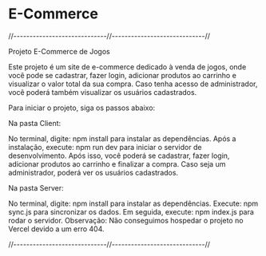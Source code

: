 # E-Commerce

//-----------------------------//-----------------------------//

Projeto E-Commerce de Jogos

Este projeto é um site de e-commerce dedicado à venda de jogos, onde você pode se cadastrar, fazer login, adicionar produtos ao carrinho e visualizar o valor total da sua compra. Caso tenha acesso de administrador, você poderá também visualizar os usuários cadastrados.

Para iniciar o projeto, siga os passos abaixo:

Na pasta Client:

No terminal, digite: npm install para instalar as dependências.
Após a instalação, execute: npm run dev para iniciar o servidor de desenvolvimento.
Após isso, você poderá se cadastrar, fazer login, adicionar produtos ao carrinho e finalizar a compra. Caso seja um administrador, poderá ver os usuários cadastrados.

Na pasta Server:

No terminal, digite: npm install para instalar as dependências.
Execute: npm sync.js para sincronizar os dados.
Em seguida, execute: npm index.js para rodar o servidor.
Observação: Não conseguimos hospedar o projeto no Vercel devido a um erro 404.

//-----------------------------//-----------------------------//

